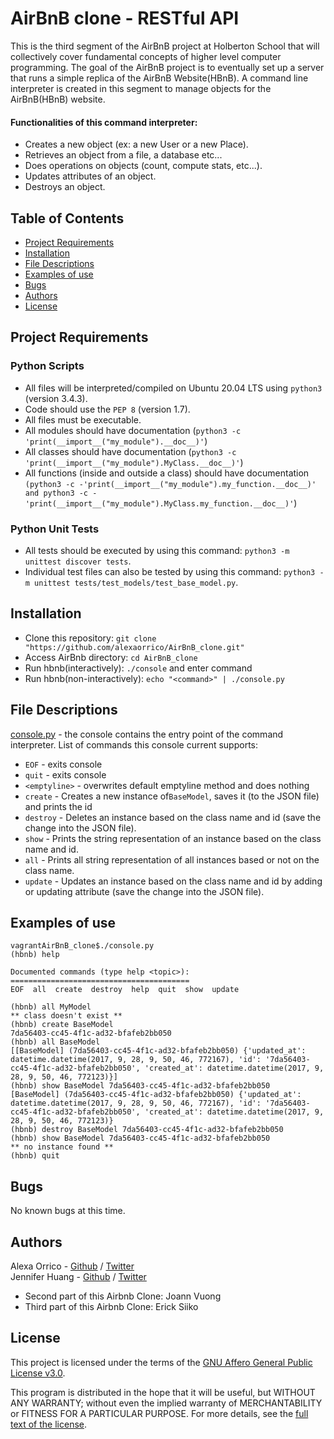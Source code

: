 # AirBnB clone - RESTful API

This is the third segment of the AirBnB project at Holberton School that will collectively cover fundamental concepts of higher level computer programming. The goal of the AirBnB project is to eventually set up a server that runs a simple replica of the AirBnB Website(HBnB). A command line interpreter is created in this segment to manage objects for the AirBnB(HBnB) website.

#### Functionalities of this command interpreter:
* Creates a new object (ex: a new User or a new Place).
* Retrieves an object from a file, a database etc...
* Does operations on objects (count, compute stats, etc...).
* Updates attributes of an object.
* Destroys an object.

## Table of Contents
* [Project Requirements](#project-requirements)
* [Installation](#installation)
* [File Descriptions](#file-descriptions)
* [Examples of use](#examples-of-use)
* [Bugs](#bugs)
* [Authors](#authors)
* [License](#license)

## Project Requirements

### Python Scripts

- All files will be interpreted/compiled on Ubuntu 20.04 LTS using `python3` (version 3.4.3).
- Code should use the `PEP 8` (version 1.7).
- All files must be executable.
- All modules should have documentation (`python3 -c 'print(__import__("my_module").__doc__)'`)
- All classes should have documentation (`python3 -c 'print(__import__("my_module").MyClass.__doc__)'`)
- All functions (inside and outside a class) should have documentation `(python3 -c
    -'print(__import__("my_module").my_function.__doc__)' and python3 -c
    -'print(__import__("my_module").MyClass.my_function.__doc__)'`)

### Python Unit Tests

- All tests should be executed by using this command: `python3 -m unittest discover tests`.
- Individual test files can also be tested by using this command: `python3 -m unittest tests/test_models/test_base_model.py`.

## Installation
* Clone this repository: `git clone "https://github.com/alexaorrico/AirBnB_clone.git"`
* Access AirBnb directory: `cd AirBnB_clone`
* Run hbnb(interactively): `./console` and enter command
* Run hbnb(non-interactively): `echo "<command>" | ./console.py`

## File Descriptions
[console.py](console.py) - the console contains the entry point of the command interpreter. 
List of commands this console current supports:
* `EOF` - exits console 
* `quit` - exits console
* `<emptyline>` - overwrites default emptyline method and does nothing
* `create` - Creates a new instance of`BaseModel`, saves it (to the JSON file) and prints the id
* `destroy` - Deletes an instance based on the class name and id (save the change into the JSON file). 
* `show` - Prints the string representation of an instance based on the class name and id.
* `all` - Prints all string representation of all instances based or not on the class name. 
* `update` - Updates an instance based on the class name and id by adding or updating attribute (save the change into the JSON file).

## Examples of use
```
vagrantAirBnB_clone$./console.py
(hbnb) help

Documented commands (type help <topic>):
========================================
EOF  all  create  destroy  help  quit  show  update

(hbnb) all MyModel
** class doesn't exist **
(hbnb) create BaseModel
7da56403-cc45-4f1c-ad32-bfafeb2bb050
(hbnb) all BaseModel
[[BaseModel] (7da56403-cc45-4f1c-ad32-bfafeb2bb050) {'updated_at': datetime.datetime(2017, 9, 28, 9, 50, 46, 772167), 'id': '7da56403-cc45-4f1c-ad32-bfafeb2bb050', 'created_at': datetime.datetime(2017, 9, 28, 9, 50, 46, 772123)}]
(hbnb) show BaseModel 7da56403-cc45-4f1c-ad32-bfafeb2bb050
[BaseModel] (7da56403-cc45-4f1c-ad32-bfafeb2bb050) {'updated_at': datetime.datetime(2017, 9, 28, 9, 50, 46, 772167), 'id': '7da56403-cc45-4f1c-ad32-bfafeb2bb050', 'created_at': datetime.datetime(2017, 9, 28, 9, 50, 46, 772123)}
(hbnb) destroy BaseModel 7da56403-cc45-4f1c-ad32-bfafeb2bb050
(hbnb) show BaseModel 7da56403-cc45-4f1c-ad32-bfafeb2bb050
** no instance found **
(hbnb) quit
```

## Bugs
No known bugs at this time. 

## Authors
Alexa Orrico - [Github](https://github.com/alexaorrico) / [Twitter](https://twitter.com/alexa_orrico)  
Jennifer Huang - [Github](https://github.com/jhuang10123) / [Twitter](https://twitter.com/earthtojhuang)

- Second part of this Airbnb Clone: Joann Vuong
- Third part of this Airbnb Clone: Erick Siiko

## License
This project is licensed under the terms of the [GNU Affero General Public License v3.0](https://www.gnu.org/licenses/agpl-3.0.html).

This program is distributed in the hope that it will be useful, but WITHOUT ANY WARRANTY; without even the implied warranty of MERCHANTABILITY or FITNESS FOR A PARTICULAR PURPOSE. For more details, see the [full text of the license](https://www.gnu.org/licenses/agpl-3.0.html).

